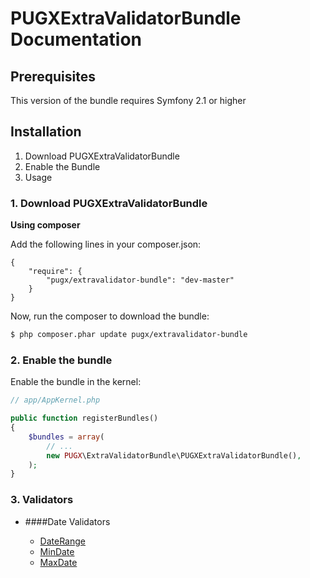 PUGXExtraValidatorBundle Documentation
=====================================

## Prerequisites

This version of the bundle requires Symfony 2.1 or higher

## Installation

1. Download PUGXExtraValidatorBundle
2. Enable the Bundle
3. Usage

### 1. Download PUGXExtraValidatorBundle

**Using composer**

Add the following lines in your composer.json:

```
{
    "require": {
        "pugx/extravalidator-bundle": "dev-master"
    }
}

```

Now, run the composer to download the bundle:

``` bash
$ php composer.phar update pugx/extravalidator-bundle
```

### 2. Enable the bundle

Enable the bundle in the kernel:

``` php
// app/AppKernel.php

public function registerBundles()
{
    $bundles = array(
        // ...
        new PUGX\ExtraValidatorBundle\PUGXExtraValidatorBundle(),
    );
}
```

### 3. Validators


* ####Date Validators

	* [DateRange](/PUGX/PUGXExtraValidatorBundle/tree/master/Resources/doc/dateRange.md)
	* [MinDate](/PUGX/PUGXExtraValidatorBundle/tree/master/Resources/doc/minDate.md)
	* [MaxDate](/PUGX/PUGXExtraValidatorBundle/tree/master/Resources/doc/maxDate.md)

